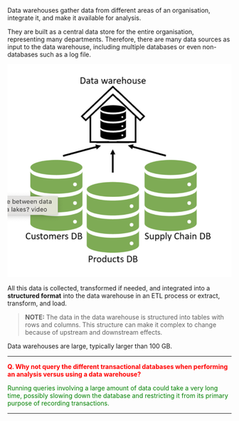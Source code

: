 Data warehouses gather data from different areas of an organisation, integrate it, and make it available for analysis.

They are built as a central data store for the entire organisation, representing many departments. Therefore, there are many data sources as input to the data warehouse, including multiple databases or even non-databases such as a log file.

![data-warehouse](data-warehouse.png)

All this data is collected, transformed if needed, and integrated into a **structured format** into the data warehouse in an ETL process or extract, transform, and load. 

> **NOTE:** The data in the data warehouse is structured into tables with rows and columns. This structure can make it complex to change because of upstream and downstream effects. 

Data warehouses are large, typically larger than 100 GB. 

---

<span style="color:red;font-weight:bold;">Q. Why not query the different transactional databases when performing an analysis versus using a data warehouse?</span>

<span style="color:green;">Running queries involving a large amount of data could take a very long time, possibly slowing down the database and restricting it from its primary purpose of recording transactions.</span>

---
